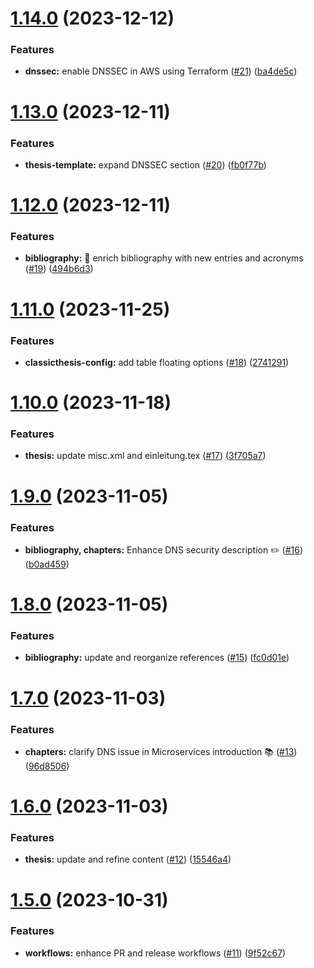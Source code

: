 # [1.14.0](https://github.com/KarstenSiemer/BPP/compare/v1.13.0...v1.14.0) (2023-12-12)


### Features

* **dnssec:** enable DNSSEC in AWS using Terraform ([#21](https://github.com/KarstenSiemer/BPP/issues/21)) ([ba4de5c](https://github.com/KarstenSiemer/BPP/commit/ba4de5c9b81bbb43aada0d19e3a4c8748bcd0534))

# [1.13.0](https://github.com/KarstenSiemer/BPP/compare/v1.12.0...v1.13.0) (2023-12-11)


### Features

* **thesis-template:** expand DNSSEC section ([#20](https://github.com/KarstenSiemer/BPP/issues/20)) ([fb0f77b](https://github.com/KarstenSiemer/BPP/commit/fb0f77b71742b8333ec326b370ac317bcc67efa5))

# [1.12.0](https://github.com/KarstenSiemer/BPP/compare/v1.11.0...v1.12.0) (2023-12-11)


### Features

* **bibliography:** 🚀 enrich bibliography with new entries and acronyms ([#19](https://github.com/KarstenSiemer/BPP/issues/19)) ([494b6d3](https://github.com/KarstenSiemer/BPP/commit/494b6d31c3abb32d16f11e53c34e8e2b3cbeeb1f))

# [1.11.0](https://github.com/KarstenSiemer/BPP/compare/v1.10.0...v1.11.0) (2023-11-25)


### Features

* **classicthesis-config:** add table floating options ([#18](https://github.com/KarstenSiemer/BPP/issues/18)) ([2741291](https://github.com/KarstenSiemer/BPP/commit/2741291f5534d634a03ff5e6eaaf3854ebdce8b7))

# [1.10.0](https://github.com/KarstenSiemer/BPP/compare/v1.9.0...v1.10.0) (2023-11-18)


### Features

* **thesis:** update misc.xml and einleitung.tex ([#17](https://github.com/KarstenSiemer/BPP/issues/17)) ([3f705a7](https://github.com/KarstenSiemer/BPP/commit/3f705a7e93939ce3f1c294ed39ce46bc140f4f56))

# [1.9.0](https://github.com/KarstenSiemer/BPP/compare/v1.8.0...v1.9.0) (2023-11-05)


### Features

* **bibliography, chapters:** Enhance DNS security description ✏️ ([#16](https://github.com/KarstenSiemer/BPP/issues/16)) ([b0ad459](https://github.com/KarstenSiemer/BPP/commit/b0ad459e684355b002567114ad5dd0b9760eae55))

# [1.8.0](https://github.com/KarstenSiemer/BPP/compare/v1.7.0...v1.8.0) (2023-11-05)


### Features

* **bibliography:** update and reorganize references ([#15](https://github.com/KarstenSiemer/BPP/issues/15)) ([fc0d01e](https://github.com/KarstenSiemer/BPP/commit/fc0d01e0d184e96eca05fb2e7efd25c5aeddbff8))

# [1.7.0](https://github.com/KarstenSiemer/BPP/compare/v1.6.0...v1.7.0) (2023-11-03)


### Features

* **chapters:** clarify DNS issue in Microservices introduction 📚 ([#13](https://github.com/KarstenSiemer/BPP/issues/13)) ([96d8506](https://github.com/KarstenSiemer/BPP/commit/96d850684a31eee0c85383ffa24a0365b50d29d2))

# [1.6.0](https://github.com/KarstenSiemer/BPP/compare/v1.5.0...v1.6.0) (2023-11-03)


### Features

* **thesis:** update and refine content ([#12](https://github.com/KarstenSiemer/BPP/issues/12)) ([15546a4](https://github.com/KarstenSiemer/BPP/commit/15546a430589f9902b66e52da226d2faf8df05a2))

# [1.5.0](https://github.com/KarstenSiemer/BPP/compare/v1.4.0...v1.5.0) (2023-10-31)


### Features

* **workflows:** enhance PR and release workflows ([#11](https://github.com/KarstenSiemer/BPP/issues/11)) ([9f52c67](https://github.com/KarstenSiemer/BPP/commit/9f52c674eb604f28c10769b616d597b2b8b8ddbd))
